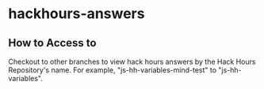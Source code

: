 # hackhours-answers

## How to Access to

Checkout to other branches to view hack hours answers by the Hack Hours Repository's name. For example, "js-hh-variables-mind-test" to "js-hh-variables".
